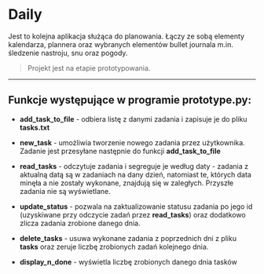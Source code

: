 # Daily
Jest to kolejna aplikacja służąca do planowania. Łączy ze sobą elementy kalendarza, plannera oraz wybranych elementów bullet journala m.in. śledzenie nastroju, snu oraz pogody.
>Projekt jest na etapie prototypowania.
***

## Funkcje występujące w programie **prototype.py**:

 - **add_task_to_file** - odbiera listę z danymi zadania i zapisuje je do pliku **tasks.txt**

 - **new_task** - umożliwia tworzenie nowego zadania przez użytkownika. Zadanie jest przesyłane następnie do funkcji **add_task_to_file**

 - **read_tasks** - odczytuje zadania i segreguje je według daty - zadania z aktualną datą są w zadaniach na dany dzień, natomiast te, których data minęła a nie zostały wykonane, znajdują się w zaległych. Przyszłe zadania nie są wyświetlane.

 - **update_status** - pozwala na zaktualizowanie statusu zadania po jego id (uzyskiwane przy odczycie zadań przez **read_tasks**) oraz dodatkowo zlicza zadania zrobione danego dnia.

 - **delete_tasks** - usuwa wykonane zadania z poprzednich dni z pliku **tasks** oraz zeruje liczbę zrobionych zadań kolejnego dnia.

 - **display_n_done** - wyświetla liczbę zrobionych danego dnia tasków

